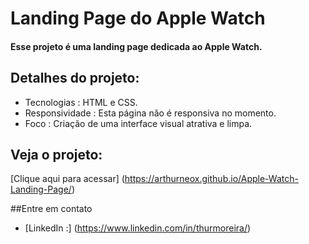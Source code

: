 # Landing Page do Apple Watch
#### Esse projeto é uma landing page dedicada ao Apple Watch.

## Detalhes do projeto:

- Tecnologias : HTML e CSS.
- Responsividade : Esta página não é responsiva no momento.
- Foco : Criação de uma interface visual atrativa e limpa.

## Veja o projeto:
[Clique aqui para acessar] (https://arthurneox.github.io/Apple-Watch-Landing-Page/)

##Entre em contato
- [LinkedIn :] (https://www.linkedin.com/in/thurmoreira/)
